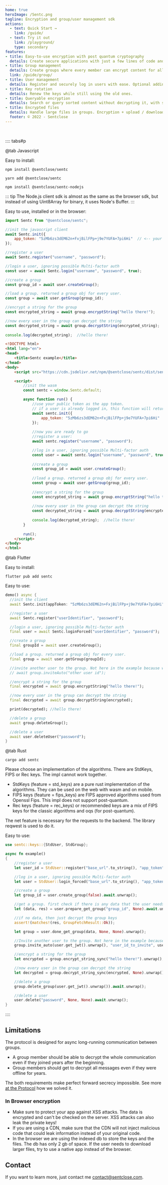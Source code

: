 ```yaml
---
home: true
heroImage: /Sentc.png
tagline: Encryption and group/user management sdk
actions:
  - text: Quick Start →
    link: /guide/
  - text: Try it out
    link: /playground/
    type: secondary
features:
- title: Easy-to-use encryption with post quantum cryptography
  details: Create secure applications with just a few lines of code and post quantum algorithm.
- title: Group management
  details: Create groups where every member can encrypt content for all other members.
  link: /guide/group/
- title: User management
  details: Register and securely log in users with ease. Optional adding Multi-factor authentication via Totp.
- title: Key rotation
  details: Renew the keys while still using the old ones.
- title: Queryable encryption
  details: Search or query sorted content without decrypting it, with searchable and sortable encryption.
- title: Encrypted files
  details: Handle large files in groups. Encryption + upload / download + decryption for every group member.
  footer: © 2022 - Sentclose
---
```


<br>

:::: tabs#p

@tab Javascript

Easy to install:

<code-group>
<code-group-item title="NPM" active>

```bash:no-line-numbers
npm install @sentclose/sentc
```
</code-group-item>

<code-group-item title="YARN">

```bash:no-line-numbers
yarn add @sentclose/sentc
```
</code-group-item>
<code-group-item title="Node js">

```bash:no-line-numbers
npm install @sentclose/sentc-nodejs
```
</code-group-item>

</code-group>

::: tip
The Node.js client sdk is almost as the same as the browser sdk, but instead of using Uint8Array for binary, it uses Node's Buffer.
:::

Easy to use, installed or in the browser:

<code-group>
<code-group-item title="JS" active>

```js
import Sentc from "@sentclose/sentc";

//init the javascript client
await Sentc.init({
    app_token: "5zMb6zs3dEM62n+FxjBilFPp+j9e7YUFA+7pi6Hi"  // <-- your app token
});

//register a user
await Sentc.register("username", "password");

//login a user, ignoring possible Multi-factor auth
const user = await Sentc.login("username", "password", true);

//create a group
const group_id = await user.createGroup();

//load a group. returned a group obj for every user.
const group = await user.getGroup(group_id);

//encrypt a string for the group
const encrypted_string = await group.encryptString("hello there!");

//now every user in the group can decrypt the string
const decrypted_string = await group.decryptString(encrypted_string);
			
console.log(decrypted_string);  //hello there!
```
</code-group-item>

<code-group-item title="Browser">

```html
<!DOCTYPE html>
<html lang="en">
<head>
    <title>Sentc example</title>
</head>
<body>
    <script src="https://cdn.jsdelivr.net/npm/@sentclose/sentc/dist/sentc.min.js"></script>

    <script>
        //init the wasm
        const sentc = window.Sentc.default;

        async function run() {
            //use your public token as the app token.
            // if a user is already logged in, this function will return the logged-in user
            await sentc.init({
                app_token: "5zMb6zs3dEM62n+FxjBilFPp+j9e7YUFA+7pi6Hi"
            });
			
            //now you are ready to go
            //register a user:
            await sentc.register("username", "password");

			//log in a user, ignoring possible Multi-factor auth
            const user = await sentc.login("username", "password", true);
			
            //create a group
            const group_id = await user.createGroup();
			
            //load a group. returned a group obj for every user.
            const group = await user.getGroup(group_id);
			
            //encrypt a string for the group
            const encrypted_string = await group.encryptString("hello there!");
			
            //now every user in the group can decrypt the string
            const decrypted_string = await group.decryptString(encrypted_string);
			
            console.log(decrypted_string);  //hello there!
        }
		
        run();
    </script>
</body>
</html>
```
</code-group-item>

</code-group>

@tab Flutter

Easy to install:

```bash:no-line-numbers
flutter pub add sentc
```

Easy to use:

```dart
demo() async {
  //init the client
  await Sentc.init(appToken: "5zMb6zs3dEM62n+FxjBilFPp+j9e7YUFA+7pi6Hi");

  //register a user
  await Sentc.register("userIdentifier", "password");

  //login a user, ignoring possible Multi-factor auth
  final user = await Sentc.loginForced("userIdentifier", "password");

  //create a group
  final groupId = await user.createGroup();

  //load a group. returned a group obj for every user.
  final group = await user.getGroup(groupId);

  //invite another user to the group. Not here in the example because we only got one user so far
  // await group.inviteAuto("other user id");

  //encrypt a string for the group
  final encrypted = await group.encryptString("hello there!");

  //now every user in the group can decrypt the string
  final decrypted = await group.decryptString(encrypted);

  print(decrypted); //hello there!

  //delete a group
  await group.deleteGroup();

  //delete a user
  await user.deleteUser("password");
}
```

@tab Rust

```bash:no-line-numbers
cargo add sentc
```

Please choose an implementation of the algorithms. There are StdKeys, FIPS or Rec keys. The impl cannot work together.

- StdKeys (feature = std_keys) are a pure rust implementation of the algorithms. They can be used on the web with wasm
  and on mobile.
- FIPS keys (feature = fips_keys) are FIPS approved algorithms used from Openssl Fips. This impl does not support post-quantum.
- Rec keys (feature = rec_keys) or recommended keys are a mix of FIPS keys for the classic algorithms and oqs (for post-quantum).

The net feature is necessary for the requests to the backend. The library reqwest is used to do it.

Easy to use:

````rust
use sentc::keys::{StdUser, StdGroup};

async fn example()
{
	//register a user
	let user_id = StdUser::register("base_url".to_string(), "app_token".to_string(), "the-username", "the-password").await.unwrap();

	//log in a user, ignoring possible Multi-factor auth
	let user = StdUser::login_forced("base_url".to_string(), "app_token", "username", "password").await.unwrap();

	//create a group
	let group_id = user.create_group(false).await.unwrap();

	//get a group. first check if there is any data that the user needs before decrypting the group keys.
	let (data, res) = user.prepare_get_group("group_id", None).await.unwrap();

	//if no data, then just decrypt the group keys
	assert!(matches!(res, GroupFetchResult::Ok));

	let group = user.done_get_group(data, None, None).unwrap();

	//Invite another user to the group. Not here in the example because we only got one user so far
	group.invite_auto(user.get_jwt().unwrap(), "user_id_to_invite", user_public_key, None).await.unwrap();

	//encrypt a string for the group
	let encrypted = group.encrypt_string_sync("hello there!").unwrap();

	//now every user in the group can decrypt the string
	let decrypted = group.decrypt_string_sync(encrypted, None).unwrap();

	//delete a group
	group.delete_group(user.get_jwt().unwrap()).await.unwrap();

	//delete a user
	user.delete("password", None, None).await.unwrap();
}
````

::::


## Limitations

The protocol is designed for async long-running communication between groups.
- A group member should be able to decrypt the whole communication even if they joined years after the beginning.
- Group members should get to decrypt all messages even if they were offline for years.

The both requirements make perfect forward secrecy impossible. See more [at the Protocol](/protocol/) how we solved it.

### In Browser encryption

- Make sure to protect your app against XSS attacks. The data is encrypted and can't be checked on the server. XSS attacks can also leak the private keys!
- If you are using a CDN, make sure that the CDN will not inject malicious code that could leak information instead of your original code. 
- In the browser we are using the indexed db to store the keys and the files. The db has only 2 gb of space. If the user needs to download larger files, try to use a native app instead of the browser. 


## Contact

If you want to learn more, just contact me [contact@sentclose.com](mailto:contact@sentclose.com).

<br><br>